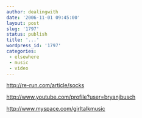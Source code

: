 ```yaml
---
author: dealingwith
date: '2006-11-01 09:45:00'
layout: post
slug: '1797'
status: publish
title: '...'
wordpress_id: '1797'
categories:
 - elsewhere
 - music
 - video
---
```



http://re-run.com/article/socks

http://www.youtube.com/profile?user=bryanjbusch


http://www.myspace.com/girltalkmusic

